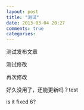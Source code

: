 ```yaml
---
layout: post
title: "测试"
date: 2013-03-04 20:27
comments: true
categories: 
---
```


测试发布文章

测试修改

再次修改

好久没用了，还能更新吗？test

is it fixed 6?